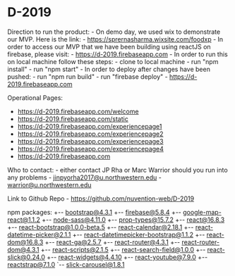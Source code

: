 # D-2019
Direction to run the product:
	- On demo day, we used wix to demonstrate our MVP. Here is the link:
		- https://sprernasharma.wixsite.com/foodxp
	- In order to access our MVP that we have been building using reactJS on firebase, please visit:
		- https://d-2019.firebaseapp.com
	- In order to run this on local machine follow these steps:
		- clone to local machine
		- run "npm install"
		- run "npm start"
	- In order to deploy after changes have been pushed:
		- run "npm run build"
		- run "firebase deploy"
		- https://d-2019.firebaseapp.com
	
Operational Pages:
- https://d-2019.firebaseapp.com/welcome
- https://d-2019.firebaseapp.com/static
- https://d-2019.firebaseapp.com/experiencepage1
- https://d-2019.firebaseapp.com/experiencepage2
- https://d-2019.firebaseapp.com/experiencepage3
- https://d-2019.firebaseapp.com/experiencepage4
- https://d-2019.firebaseapp.com

Who to contact:
	- either contact JP Rha or Marc Warrior should you run into any problems
	- jinpyorha2017@u.northwestern.edu
	- warrior@u.northwestern.edu

Link to Github Repo
	- https://github.com/nuvention-web/D-2019

npm packages:
+-- bootstrap@4.3.1
+-- firebase@5.8.4
+-- google-map-react@1.1.2
+-- node-sass@4.11.0
+-- prop-types@15.7.2
+-- react@16.8.3
+-- react-bootstrap@1.0.0-beta.5
+-- react-calendar@2.18.1
+-- react-datetime-picker@2.1.1
+-- react-datetimepicker-bootstrap@1.1.2
+-- react-dom@16.8.3
+-- react-ga@2.5.7
+-- react-router@4.3.1
+-- react-router-dom@4.3.1
+-- react-scripts@2.1.5
+-- react-search-field@1.0.0
+-- react-slick@0.24.0
+-- react-widgets@4.4.10
+-- react-youtube@7.9.0
+-- reactstrap@7.1.0
`-- slick-carousel@1.8.1
